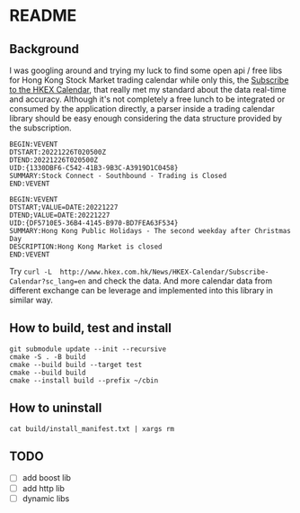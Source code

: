 README
====

## Background

I was googling around and trying my luck to find some open api / free libs for Hong Kong Stock Market trading calendar while only this, the [Subscribe to the HKEX Calendar](https://www.hkex.com.hk/News/HKEX-Calendar/Subscribe-to-the-HKEX-Calendar?sc_lang=en), that really met my standard about the data real-time and accuracy. Although it's not completely a free lunch to be integrated or consumed by the application directly, a parser inside a trading calendar library should be easy enough considering the data structure provided by the subscription. 

```
BEGIN:VEVENT
DTSTART:20221226T020500Z
DTEND:20221226T020500Z
UID:{1330DBF6-C542-41B3-9B3C-A3919D1C0458}
SUMMARY:Stock Connect - Southbound - Trading is Closed
END:VEVENT

BEGIN:VEVENT
DTSTART;VALUE=DATE:20221227
DTEND;VALUE=DATE:20221227
UID:{DF5710E5-36B4-4145-B970-BD7FEA63F534}
SUMMARY:Hong Kong Public Holidays - The second weekday after Christmas Day
DESCRIPTION:Hong Kong Market is closed
END:VEVENT

```

Try `curl -L  http://www.hkex.com.hk/News/HKEX-Calendar/Subscribe-Calendar?sc_lang=en` and check the data. And more calendar data from different exchange can be leverage and implemented into this library in similar way.

## How to build, test and install

```
git submodule update --init --recursive
cmake -S . -B build
cmake --build build --target test
cmake --build build
cmake --install build --prefix ~/cbin
```

## How to uninstall

`cat build/install_manifest.txt | xargs rm`

## TODO

- [ ] add boost lib
- [ ] add http lib
- [ ] dynamic libs
